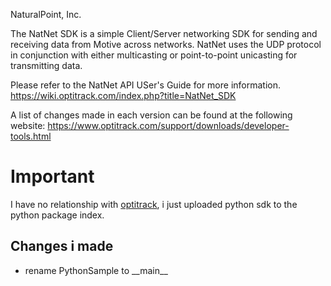NaturalPoint, Inc.

The NatNet SDK is a simple Client/Server networking SDK for sending and receiving
data from Motive across networks.  NatNet uses the UDP protocol in conjunction
with either multicasting or point-to-point unicasting for transmitting data.

Please refer to the NatNet API USer's Guide for more information.
https://wiki.optitrack.com/index.php?title=NatNet_SDK

A list of changes made in each version can be found at the following website:
https://www.optitrack.com/support/downloads/developer-tools.html

# Important
I have no relationship with [optitrack](https://optitrack.com/), i just uploaded python sdk to the python package index.

## Changes i made
- rename PythonSample to \_\_main__
